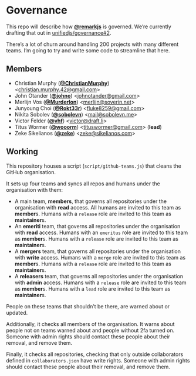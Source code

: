 # Governance

This repo will describe how [**@remarkjs**](https://github.com/remarkjs) is
governed.
We’re currently drafting that out in [unifiedjs/governance#2](https://github.com/unifiedjs/governance/issues/2).

There’s a lot of churn around handling 200 projects with many different teams.
I’m going to try and write some code to streamline that here.

<!-- members-remark start -->

## Members

*   Christian Murphy
    ([**@ChristianMurphy**](https://github.com/ChristianMurphy))
    &lt;[christian.murphy.42@gmail.com](mailto:christian.murphy.42@gmail.com)>
*   John Otander
    ([**@johno**](https://github.com/johno))
    &lt;[johnotander@gmail.com](mailto:johnotander@gmail.com)>
*   Merlijn Vos
    ([**@Murderlon**](https://github.com/Murderlon))
    &lt;[merlijn@soverin.net](mailto:merlijn@soverin.net)>
*   Junyoung Choi
    ([**@Rokt33r**](https://github.com/Rokt33r))
    &lt;[fluke8259@gmail.com](mailto:fluke8259@gmail.com)>
*   Nikita Sobolev
    ([**@sobolevn**](https://github.com/sobolevn))
    &lt;[mail@sobolevn.me](mailto:mail@sobolevn.me)>
*   Victor Felder
    ([**@vhf**](https://github.com/vhf))
    &lt;[victor@draft.li](mailto:victor@draft.li)>
*   Titus Wormer
    ([**@wooorm**](https://github.com/wooorm))
    &lt;[tituswormer@gmail.com](mailto:tituswormer@gmail.com)>
    (**lead**)
*   Zeke Sikelianos
    ([**@zeke**](https://github.com/zeke))
    &lt;[zeke@sikelianos.com](mailto:zeke@sikelianos.com)>

<!-- members-remark end -->

## Working

This repository houses a script (`script/github-teams.js`) that cleans the
GitHub organisation.

It sets up four teams and syncs all repos and humans under the organisation
with them:

*   A main team, **members**, that governs all repositories under the
    organisation with **read** access.
    All humans are invited to this team as **member**s.
    Humans with a `release` role are invited to this team as **maintainer**s.
*   An **emeriti** team, that governs all repositories under the organisation
    with **read** access.
    Humans with an `emeritus` role are invited to this team as **member**s.
    Humans with a `release` role are invited to this team as **maintainer**s.
*   A **mergers** team, that governs all repositories under the organisation
    with **write** access.
    Humans with a `merge` role are invited to this team as **member**s.
    Humans with a `release` role are invited to this team as **maintainer**s.
*   A **releasers** team, that governs all repositories under the organisation
    with **admin** access.
    Humans with a `release` role are invited to this team as **member**s.
    Humans with a `lead` role are invited to this team as **maintainer**s.

People on these teams that shouldn’t be there, are warned about or updated.

Additionally, it checks all members of the organisation.
It warns about people not on teams warned about and people without 2fa turned
on.
Someone with admin rights should contact these people about their removal, and
remove them.

Finally, it checks all repositories, checking that only outside collaborators
defined in `collaborators.json` have write rights.
Someone with admin rights should contact these people about their removal, and
remove them.
